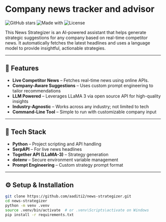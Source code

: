 # Company news tracker and advisor

![GitHub stars](https://img.shields.io/github/stars/aaditi2/news-strategizer?style=social)
![Made with](https://img.shields.io/badge/Made%20with-Python%20%26%20LLMs-blue)
![License](https://img.shields.io/badge/license-MIT-green)

This News Strategizer is an AI-powered assistant that helps generate strategic suggestions for any company based on real-time competitor news. It automatically fetches the latest headlines and uses a language model to provide insightful, actionable strategies.

---

## 🚀 Features

- **Live Competitor News** – Fetches real-time news using online APIs.
- **Company-Aware Suggestions** – Uses custom prompt engineering to tailor recommendations
- **LLM Powered** – Leverages LLaMA 3 via open source API for high-quality insights
- **Industry-Agnostic** – Works across any industry; not limited to tech
- **Command-Line Tool** – Simple to run with customizable company input

---

## 🧰 Tech Stack

- **Python** – Project scripting and API handling
- **SerpAPI** – For live news headlines
- **Together API (LLaMA-3)** – Strategy generation
- **dotenv** – Secure environment variable management
- **Prompt Engineering** – Custom strategy prompt format

---

## ⚙️ Setup & Installation

```bash
git clone https://github.com/aaditi2/news-strategizer.git
cd news-strategizer
python -m venv .venv
source .venv/bin/activate  # or .venv\Scripts\activate on Windows
pip install -r requirements.txt
